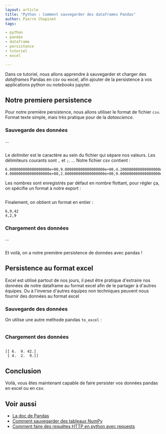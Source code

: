 ```yaml
---
layout: article
title: "Python : Comment sauvegarder des dataframes Pandas"
author: Pierre Chopinet
tags:

- python
- pandas
- dataframe
- persistence
- tutoriel
- excel

---
```


Dans ce tutoriel, nous allons apprendre à sauvegarder et charger des _dataframes_ Pandas en csv ou excel, afin
ajouter de la persistence à vos applications python ou _notebooks_ jupyter. <!--more-->

## Notre premiere persistence

Pour notre première persistence, nous allons utiliser le format de fichier `csv`. Format texte simple, mais très
pratique pour de la _datascience_.

### Sauvegarde des données

...
```python

```
Le _delimiter_ est le caractère au sein du fichier qui sépare nos valeurs. Les
délimiteurs courants sont `,` et `;`.
...
Notre fichier csv contient :
```
6.000000000000000000e+00,9.000000000000000000e+00,4.200000000000000000e+01
4.000000000000000000e+00,2.000000000000000000e+00,9.000000000000000000e+00
```
Les nombres sont enregistrés par défaut en nombre flottant, pour régler ça, on
spécifie un format à notre export :
```python

```

Finalement, on obtient un format en entier :

```
6,9,42
4,2,9
```

### Chargement des données

...
```python

```

Et voilà, on a notre première persistence de données avec pandas !

## Persistence au format excel

Excel est utilisé partout de nos jours, il peut être pratique d'extraire nos données de notre dataframe au format excel
afin de le partager à d'autres équipes.
Ou à l'inverse d'autres équipes non techniques peuvent nous fournir des données au format excel

### Sauvegarde des données

On utilise une autre méthode pandas `to_excel` :

```python

```

### Chargement des données


```python


```

```
[[ 6.  9. 42.]
 [ 4.  2.  9.]]
```

## Conclusion

Voilà, vous êtes maintenant capable de faire persister vos données pandas en excel ou en csv.

## Voir aussi

- [La doc de Pandas](https://pandas.pydata.org/docs/)
- [Comment sauvegarder des tableaux NumPy](https://blog.jaaj.dev/2022/01/25/Comment-sauvegarder-un-tableau-numpy.html)
- [Comment faire des requêtes HTTP en python avec requests](https://blog.jaaj.dev/2020/05/22/Comment-faire-des-requetes-http-en-python-avec-requests.html)
